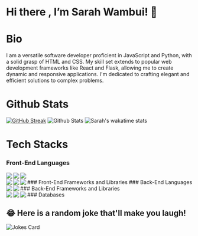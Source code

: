  # Hi there , I’m Sarah Wambui! 👋
<!--- place image link here --->
# Bio
I am a versatile software developer proficient in JavaScript and Python, with a solid grasp of HTML and CSS. My skill set extends to popular web development frameworks like React and Flask, allowing me to create dynamic and responsive applications. I'm dedicated to crafting elegant and efficient solutions to complex problems.

<!---  --->
# Github Stats
<a href="https://git.io/streak-stats"><img src="https://github-readme-streak-stats.herokuapp.com?user=Sarah-Wambui&theme=radical" alt="GitHub Streak" /></a>
<img src="https://github-readme-stats.vercel.app/api?username=Sarah-Wambui&theme=radical&show_icons=true" alt="Github Stats"/>
![Sarah's wakatime stats](https://github-readme-stats.vercel.app/api/wakatime?username=@sarah843&theme=gotham&layout=compact)

# Tech Stacks
### Front-End Languages
<img src= "https://img.shields.io/badge/html5-%23E34F26.svg?style=for-the-badge&logo=html5&logoColor=white" align="left" />
<img src= "https://img.shields.io/badge/css3-%231572B6.svg?style=for-the-badge&logo=css3&logoColor=white" align="left"/>
<img src="https://img.shields.io/badge/javascript-%23323330.svg?style=for-the-badge&logo=javascript&logoColor=%23F7DF1E" align="left"/> 
<br/>
### Front-End Frameworks and Libraries
<img src="https://img.shields.io/badge/bootstrap-%23563D7C.svg?style=for-the-badge&logo=bootstrap&logoColor=white" align="left"/>
<img src="https://img.shields.io/badge/react-%2320232a.svg?style=for-the-badge&logo=react&logoColor=%2361DAFB" align="left"/>
### Back-End Languages
<img src = "https://img.shields.io/badge/python-%23CC342D.svg?style=for-the-badge&logo=python&logoColor=white" align = "left"/> <br/>
### Back-End Frameworks and Libraries
<img src = "https://img.shields.io/badge/flask-%23CC0000.svg?style=for-the-badge&logo=flask&logoColor=white" align = "left"/>
<img src = "https://img.shields.io/badge/django-6DA55F?style=for-the-badge&logo=django&logoColor=white" align = "left"/> <br/>
### Databases
<img src="https://img.shields.io/badge/mysql-%2300f.svg?style=for-the-badge&logo=mysql&logoColor=white" align= "left" />
<img src= "https://img.shields.io/badge/postgres-%23316192.svg?style=for-the-badge&logo=postgresql&logoColor=white" align= "left" />
<img src="https://img.shields.io/badge/sqlite-%2307405e.svg?style=for-the-badge&logo=sqlite&logoColor=white" align = "left" />

## :joy: Here is a random joke that'll make you laugh!
![Jokes Card](https://readme-jokes.vercel.app/api)
